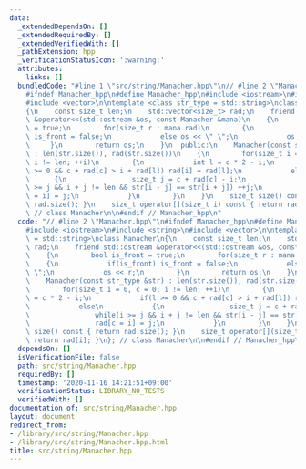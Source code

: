 ```yaml
---
data:
  _extendedDependsOn: []
  _extendedRequiredBy: []
  _extendedVerifiedWith: []
  _pathExtension: hpp
  _verificationStatusIcon: ':warning:'
  attributes:
    links: []
  bundledCode: "#line 1 \"src/string/Manacher.hpp\"\n// #line 2 \"Manacher.hpp\"\n\
    #ifndef Manacher_hpp\n#define Manacher_hpp\n#include <iostream>\n#include <string>\n\
    #include <vector>\n\ntemplate <class str_type = std::string>\nclass Manacher\n\
    {\n    const size_t len;\n    std::vector<size_t> rad;\n    friend std::ostream\
    \ &operator<<(std::ostream &os, const Manacher &mana)\n    {\n        bool is_front\
    \ = true;\n        for(size_t r : mana.rad)\n        {\n            if(is_front)\
    \ is_front = false;\n            else os << \" \";\n            os << r;\n   \
    \     }\n        return os;\n    }\n  public:\n    Manacher(const str_type &str)\
    \ : len(str.size()), rad(str.size())\n    {\n        for(size_t i = 0, c = 0;\
    \ i != len; ++i)\n        {\n            int l = c * 2 - i;\n            if(l\
    \ >= 0 && c + rad[c] > i + rad[l]) rad[i] = rad[l];\n            else\n      \
    \      {\n                size_t j = c + rad[c] - i;\n                while(i\
    \ >= j && i + j != len && str[i - j] == str[i + j]) ++j;\n                rad[c\
    \ = i] = j;\n            }\n        }\n    }\n    size_t size() const { return\
    \ rad.size(); }\n    size_t operator[](size_t i) const { return rad[i]; }\n};\
    \ // class Manacher\n\n#endif // Manacher_hpp\n"
  code: "// #line 2 \"Manacher.hpp\"\n#ifndef Manacher_hpp\n#define Manacher_hpp\n\
    #include <iostream>\n#include <string>\n#include <vector>\n\ntemplate <class str_type\
    \ = std::string>\nclass Manacher\n{\n    const size_t len;\n    std::vector<size_t>\
    \ rad;\n    friend std::ostream &operator<<(std::ostream &os, const Manacher &mana)\n\
    \    {\n        bool is_front = true;\n        for(size_t r : mana.rad)\n    \
    \    {\n            if(is_front) is_front = false;\n            else os << \"\
    \ \";\n            os << r;\n        }\n        return os;\n    }\n  public:\n\
    \    Manacher(const str_type &str) : len(str.size()), rad(str.size())\n    {\n\
    \        for(size_t i = 0, c = 0; i != len; ++i)\n        {\n            int l\
    \ = c * 2 - i;\n            if(l >= 0 && c + rad[c] > i + rad[l]) rad[i] = rad[l];\n\
    \            else\n            {\n                size_t j = c + rad[c] - i;\n\
    \                while(i >= j && i + j != len && str[i - j] == str[i + j]) ++j;\n\
    \                rad[c = i] = j;\n            }\n        }\n    }\n    size_t\
    \ size() const { return rad.size(); }\n    size_t operator[](size_t i) const {\
    \ return rad[i]; }\n}; // class Manacher\n\n#endif // Manacher_hpp\n"
  dependsOn: []
  isVerificationFile: false
  path: src/string/Manacher.hpp
  requiredBy: []
  timestamp: '2020-11-16 14:21:51+09:00'
  verificationStatus: LIBRARY_NO_TESTS
  verifiedWith: []
documentation_of: src/string/Manacher.hpp
layout: document
redirect_from:
- /library/src/string/Manacher.hpp
- /library/src/string/Manacher.hpp.html
title: src/string/Manacher.hpp
---
```

